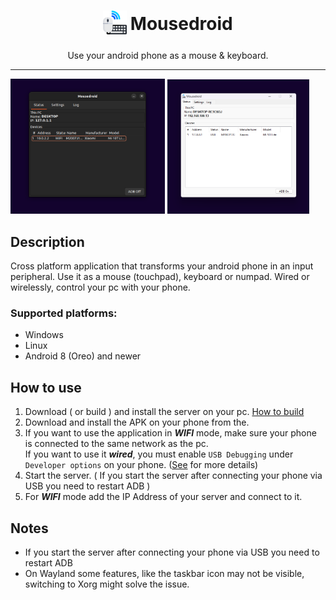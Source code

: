 <h1  align="center">
  <sub>
    <img  src="imgs/icon.png"  witdh=38  height=38></img>
  </sub>
  Mousedroid
</h1>

<p align="center">Use your android phone as a mouse & keyboard.</p>

***

<span>
  <img  src="imgs/scr1.png" width=49%></img>
  <img  src="imgs/scr2.png" width=45%></img> 
</span>
 


## Description

Cross platform application that transforms your android phone in an input peripheral. Use it as a mouse (touchpad), keyboard or numpad. Wired or wirelessly, control your pc with your phone.


### Supported platforms:
- Windows
- Linux
- Android 8 (Oreo) and newer
  
  
## How to use
1. Download ( or build ) and install the server on your pc. [How to build](https://github.com/hypertensiune/Mousedroid/tree/main/server)
2. Download and install the APK on your phone from the.
3. If you want to use the application in ***WIFI*** mode, make sure your phone is connected to the same network as the pc. <br>
   If you want to use it ***wired***, you must enable `USB Debugging` under `Developer options` on your phone. ([See](https://developer.android.com/tools/adb) for more details)
4. Start the server. ( If you start the server after connecting your phone via USB you need to restart ADB )
5. For ***WIFI*** mode add the IP Address of your server and connect to it.


## Notes

- If you start the server after connecting your phone via USB you need to restart ADB
- On Wayland some features, like the taskbar icon may not be visible, switching to Xorg might solve the issue.

